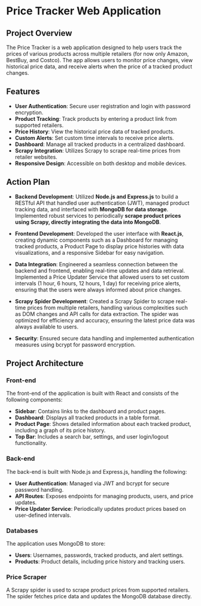 # Price Tracker Web Application

## Project Overview

The Price Tracker is a web application designed to help users track the prices of various products across multiple retailers (for now only Amazon, BestBuy, and Costco). The app allows users to monitor price changes, view historical price data, and receive alerts when the price of a tracked product changes.

## Features

- **User Authentication**: Secure user registration and login with password encryption.
- **Product Tracking**: Track products by entering a product link from supported retailers.
- **Price History**: View the historical price data of tracked products.
- **Custom Alerts**: Set custom time intervals to receive price alerts.
- **Dashboard**: Manage all tracked products in a centralized dashboard.
- **Scrapy Integration**: Utilizes Scrapy to scrape real-time prices from retailer websites.
- **Responsive Design**: Accessible on both desktop and mobile devices.

## Action Plan
- **Backend Development**: Utilized **Node.js and Express.js** to build a RESTful API that handled user authentication (JWT), managed product tracking data, and interfaced with **MongoDB for data storage**. Implemented robust services to periodically **scrape product prices using Scrapy, directly integrating the data into MongoDB**.

- **Frontend Development**: Developed the user interface with **React.js**, creating dynamic components such as a Dashboard for managing tracked products, a Product Page to display price histories with data visualizations, and a responsive Sidebar for easy navigation.

- **Data Integration**: Engineered a seamless connection between the backend and frontend, enabling real-time updates and data retrieval. Implemented a Price Updater Service that allowed users to set custom intervals (1 hour, 6 hours, 12 hours, 1 day) for receiving price alerts, ensuring that the users were always informed about price changes.

- **Scrapy Spider Development**: Created a Scrapy Spider to scrape real-time prices from multiple retailers, handling various complexities such as DOM changes and API calls for data extraction. The spider was optimized for efficiency and accuracy, ensuring the latest price data was always available to users.

- **Security**: Ensured secure data handling and implemented authentication measures using bcrypt for password encryption.

## Project Architecture

### Front-end

The front-end of the application is built with React and consists of the following components:

- **Sidebar**: Contains links to the dashboard and product pages.
- **Dashboard**: Displays all tracked products in a table format.
- **Product Page**: Shows detailed information about each tracked product, including a graph of its price history.
- **Top Bar**: Includes a search bar, settings, and user login/logout functionality.

### Back-end

The back-end is built with Node.js and Express.js, handling the following:

- **User Authentication**: Managed via JWT and bcrypt for secure password handling.
- **API Routes**: Exposes endpoints for managing products, users, and price updates.
- **Price Updater Service**: Periodically updates product prices based on user-defined intervals.

### Databases

The application uses MongoDB to store:

- **Users**: Usernames, passwords, tracked products, and alert settings.
- **Products**: Product details, including price history and tracking users.

### Price Scraper

A Scrapy spider is used to scrape product prices from supported retailers. The spider fetches price data and updates the MongoDB database directly.
